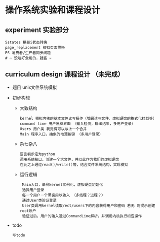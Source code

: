 # 操作系统实验和课程设计

## experiment 实验部分
    5states 模拟5状态转换
    page_replacement 模拟页面置换
    PS 消费者/生产者同步问题
    # ~ 没啥好食用的，就酱 ~
  
## curriculum design 课程设计 （未完成）
  - 题目 unix文件系统模拟
  - 初步构想
    - 大致结构
        
          kernel 模拟内核的基本文件读写操作（增删读写文件，虚拟硬盘的格式化挂载等）
          command line 用户黑框界面 （输入检测，输出结果，多用户登录）
          Users 用户类 我觉得可以与上一个合并
          Main 程序入口，抽象的电源按键 （多用户登录）
          
    - 杂七杂八
    
          语言初步定为python
          调用系统接口，创建一个大文件，并以此作为我们的虚拟硬盘
          在此之上通过read()/write()等，结合文件系统结构，实现模拟
    
    - 运行逻辑
    
           Main入口，单例kernel实例化，虚拟硬盘初始化
           选择用户登录
           每一个用户一个黑窗用以输入 （多线程？进程？）
           通过User类验证登录
           User类调用kernel读取/ect/users下的内容获得用户和密码 若无 则提示创建root账户
           验证过后，用户的输入通过CommandLine解析，并调用内核执行相应操作

  - todo
  
        写todo
